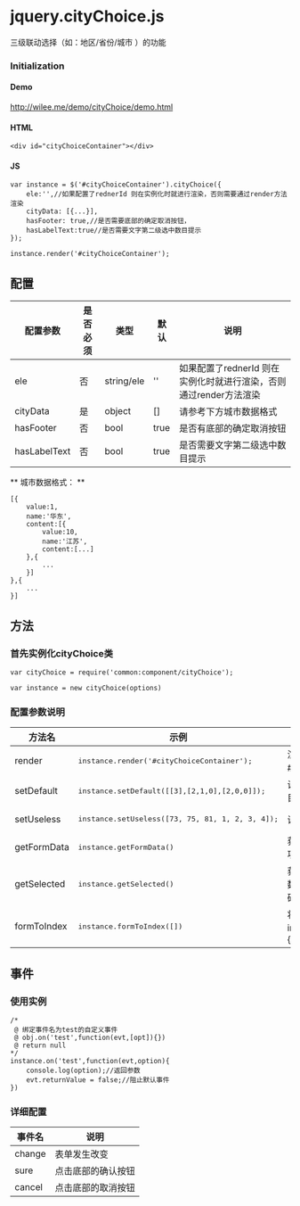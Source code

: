 jquery.cityChoice.js
====================

三级联动选择（如：地区/省份/城市 ）的功能


### Initialization

#### Demo

http://wilee.me/demo/cityChoice/demo.html 

#### HTML

	<div id="cityChoiceContainer"></div>

#### JS

	var instance = $('#cityChoiceContainer').cityChoice({
		ele:'',//如果配置了rednerId 则在实例化时就进行渲染，否则需要通过render方法渲染
		cityData: [{...}],
		hasFooter: true,//是否需要底部的确定取消按钮，
		hasLabelText:true//是否需要文字第二级选中数目提示
	});

	instance.render('#cityChoiceContainer');

## 配置

| 配置参数 | 是否必须 | 类型 | 默认 | 说明 |
| - | - | - | - | - |
| ele | 否 | string/ele | '' | 如果配置了rednerId 则在实例化时就进行渲染，否则通过render方法渲染 |
| cityData | 是 | object | [] | 请参考下方城市数据格式 |
| hasFooter | 否 | bool | true | 是否有底部的确定取消按钮 |
| hasLabelText | 否 | bool | true | 是否需要文字第二级选中数目提示 |

** 城市数据格式： **

    [{
        value:1,
        name:'华东',
        content:[{
            value:10,
            name:'江苏',
            content:[...]
        },{
            ...
        }]
    },{
        ...
    }]

## 方法

### 首先实例化cityChoice类


	var cityChoice = require('common:component/cityChoice');

	var instance = new cityChoice(options)


### 配置参数说明

| 方法名 | 示例 | 说明 |
| - | - | - |
| render | <pre>instance.render('#cityChoiceContainer');</pre> | 渲染到 选择器#cityChoiceContainer中 |
| setDefault | <pre>instance.setDefault([[3],[2,1,0],[2,0,0]]);</pre> | 设置默认选择的选择项目，indexData |
| setUseless | <pre>instance.setUseless([73, 75, 81, 1, 2, 3, 4]);</pre> | 设置不允许选择的选项 |
| getFormData | <pre>instance.getFormData()</pre> | 获取所有已选择了的数据项 |
| getSelected | <pre>instance.getSelected()</pre> | 获取已选择了的节点及参数，详细参数说明请看源码 |
| formToIndex | <pre>instance.formToIndex([])</pre> | 将form格式数据转化为index格式数据 return {indexData,selectNames} |

## 事件

### 使用实例

	/*
	 @ 绑定事件名为test的自定义事件
	 @ obj.on('test',function(evt,[opt]){})
	 @ return null
	*/
	instance.on('test',function(evt,option){
	    console.log(option);//返回参数
	    evt.returnValue = false;//阻止默认事件
	})

### 详细配置

| 事件名 | 说明 |
| - | - |
| change | 表单发生改变 |
| sure | 点击底部的确认按钮 |
| cancel | 点击底部的取消按钮 |
